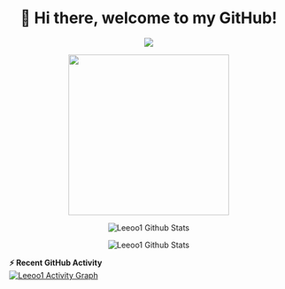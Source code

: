 <h1 align="center">👋 Hi there, welcome to my GitHub!</h1>

<p align='center'>
  <img src="https://readme-typing-svg.herokuapp.com?duration=4000&color=0085E9&center=true&width=600&lines=Hi+i'm+Leo.%231154%2C+16+years+old+Developer+from+Italy;Known+languages%3A;Lua%2C+Javascript%2C+Java%2C+C%2C+C%2B%2B%2C+Php%2C+Html%2C+Css%2C+Scss;Problem+Solving+">
</p>

<p align="center">
  <img src='https://media0.giphy.com/media/0TtX2qqpxp3pIafzio/giphy.gif' width='290'>
</p>

<p align="center">
  <img align="center" src="https://github-readme-stats.vercel.app/api?username=leeoo1&show_icons=true&line_height=20&title_color=7A7ADB&icon_color=2234AE&text_color=D3D3D3&bg_color=0,000000,130F40" alt="Leeoo1 Github Stats">
</p>

<p align="center">
  <img align="center" src="https://github-readme-stats.vercel.app/api/top-langs/?username=leeoo1&layout=compact&langs_count=10&show_icons=true&line_height=20&title_color=7A7ADB&icon_color=2234AE&text_color=D3D3D3&bg_color=0,000000,130F40" alt="Leeoo1 Github Stats">
</p>

<p align="center">
  <summary><b>⚡ Recent GitHub Activity</b></summary>
  <a href="https://github.com/7oSkaaa"><img alt="Leeoo1 Activity Graph" src="https://activity-graph.herokuapp.com/graph?username=7oSkaaa&custom_title=7oSkaaa's%20Contribution%20Graph&title_color=7A7ADB&icon_color=2234AE&text_color=D3D3D3&bg_color=0,000000,130F40" />
  </a>
</p>
